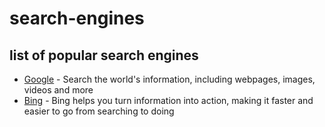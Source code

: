 # search-engines
## list of popular search engines
* [Google](www.google.com) - Search the world's information, including webpages, images, videos and more
* [Bing](www.bing.com) - Bing helps you turn information into action, making it faster and easier to go from searching to doing
